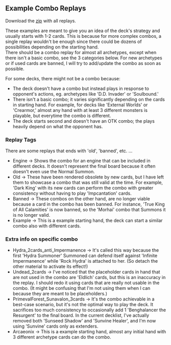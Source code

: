 ## Example Combo Replays

Download the [zip](https://raw.githubusercontent.com/Secuter/SecuterYGOCustomCards-Replays/main/replay.zip) with all replays.

These examples are meant to give you an idea of the deck's strategy and usually starts with 1-2 cards. This is because for more complex combos, a single replay wouldn't be enough since there could be dozens of possibilities depending on the starting hand.<br>
There should be a combo replay for almost all archetypes, except when there isn't a basic combo, see the 3 categories below.
For new archetypes or if used cards are banned, I will try to add/update the combo as soon as possible.
 
For some decks, there might not be a combo because:
* The deck doesn't have a combo but instead plays in response to opponent's actions, eg. archetypes like 'D.D. Invader' or 'Soulbound.'
* There isn't a basic combo; it varies significantly depending on the cards in starting hand. For example, for decks like 'External Worlds' or 'Crearmor,' almost any hand with at least 3 different monsters is playable, but everytime the combo is different.
* The deck starts second and doesn't have an OTK combo; the plays heavily depend on what the opponent has.

### Replay Tags

There are some replays that ends with 'old', 'banned', etc. ...

* Engine -> Shows the combo for an engine that can be included in different decks. It doesn't represent the final board because it often doesn't even use the Normal Summon.
* Old -> These have been rendered obsolete by new cards, but I have left them to showcase a combo that was still valid at the time. For example, 'Dark King' with its new cards can perform the combo with greater consistency without having to play 'Impcantation' cards.
* Banned -> These combos on the other hand, are no longer viable because a card in the combo has been banned. For instance, 'True King of All Calamities' is now banned, so the 'Morhai' combo that Summons it is no longer valid.
* Example -> This is a example starting hand, the deck can start a similar combo also with different cards.

### Extra info on specific combo

* Hydra_2cards_anti_Impermanence -> It's called this way because the first 'Hydra Summoner' Summoned can defend itself against 'Infinite Impermanence' while 'Rock Hydra' is attached to her. (So detach the other material to activate its effect!)
* Undead_2cards -> I've noticed that the placeholder cards in hand that are not used in the combo are 'Eldlich' cards, but this is an inaccuracy in the replay. I should redo it using cards that are really not usable in the combo. (It might be confusing that I'm not using them when I can because they are meant to be placeholders.)
* PrimevalForest_Sunavalon_3cards -> It's the combo achievable in a best-case scenario, but it's not the optimal way to play the deck. It sacrifices too much consistency to occasionally add 1 'Benghalancer the Resurgent' to the final board. In the current decklist, I've actually removed both 'Sunseed Shadow' and 'Sunvine Healer', and I'm now using 'Sunvine' cards only as extenders.
* Arcaeonix -> This is a example starting hand, almost any initial hand with 3 different archetype cards can do the combo.

